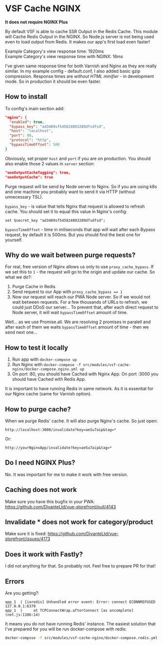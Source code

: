 # VSF Cache NGINX

**It does not require NGINX Plus**

By default VSF is able to cache SSR Output in the Redis Cache. This module will Cache Redis Output in the NGINX. So Node.js server is not being used even to load output from Redis. It makes our app's first load even faster!

Example Category's view response time: 1920ms   
Example Category's view response time with NGINX: 16ms

I've given same response time for both Varnish and Nginx as they are really similar.
In my example config - default.conf, I also added basic gzip compression.
Response times are *without HTML minifier* - in development mode. So in production it should be even faster.

## How to install
To config's main section add:
```json
"nginx": {
  "enabled": true,
  "bypass_key": "ad3489sf545824893289dfsdfsd",
  "host": "localhost",
  "port": 80,
  "protocol": "http",
  "bypassTimeOffset": 500
}
```

Obviously, set proper `host` and `port` if you are on production.
You should also enable those 2 values in `server` section:
```json
"useOutputCacheTagging": true,
"useOutputCache": true
```

Purge request will be send by Node server to Nginx. So if you are using k8s and one machine you probably want to send it via HTTP (without unnecessary TSL).

`bypass_key` - is value that tells Nginx that request is allowed to refresh cache. You should set it to equal this value in Nginx's config:
```
set $secret_key "ad3489sf545824893289dfsdfsd";
```
`bypassTimeOffset` - time in miliseconds that app will wait after each Bypass request, by default it is 500ms. But you should find the best one for yourself.

## Why do we wait between purge requests?
For real, free version of Nginx allows us only to use `proxy_cache_bypass`. If we set this to `1` - the request will go to the origin and update our cache. So what we do?:
1. Purge Cache in Redis
2. Send request to our App with `proxy_cache_bypass == 1`
3. Now our request will reach our PWA Node server. So if we would not wait between requests. For a few thousands of URLs to refresh, we could just DDoS our server... To prevent that, after each direct request to Node server, it will wait `bypassTimeOffset` amount of time.

Well... as we use Promise.all. We are resolving 2 promises in paralell and after each of them we waits `bypassTimeOffset` amount of time - then we send next one...

## How to test it locally
1. Run app with `docker-compose up`
2. Run Nginx with `docker-compose -f src/modules/vsf-cache-nginx/docker-compose.nginx.yml up`
3. On port :80, you should have Cached with Nginx App. On port :3000 you should have Cached with Redis App.

It is important to have running Redis in same network. As it is essential for our Nginx cache (same for Varnish option).

## How to purge cache?
When we purge Redis' cache. It will also purge Nginx's cache. So just open:
```
http://localhost:3000/invalidate?key=aeSu7aip&tag=*
```
Or:
```
http://yourNginxApp/invalidate?key=aeSu7aip&tag=*
```

## Do I need NGINX Plus?
No. It was important for me to make it work with free version.

## Caching does not work
Make sure you have this bugfix in your PWA: https://github.com/DivanteLtd/vue-storefront/pull/4143

## Invalidate * does not work for category/product
Make sure it is fixed: https://github.com/DivanteLtd/vue-storefront/issues/4173

## Does it work with Fastly?
I did not anything for that. So probably not. Feel free to prepare PR for that!

## Errors
Are you getting?:
```
app_1  | [ioredis] Unhandled error event: Error: connect ECONNREFUSED 127.0.0.1:6379
app_1  |     at TCPConnectWrap.afterConnect [as oncomplete] (net.js:1106:14)
```

It means you do not have running Redis' instance. The easiest solution that I've prepared for you will be run docker-compose with redis:
```sh
docker-compose -f src/modules/vsf-cache-nginx/docker-compose.redis.yml up
```